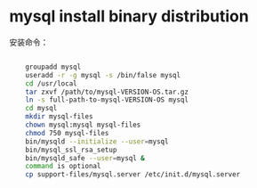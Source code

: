 
mysql install binary distribution
==========================================

安装命令：

``` bash

    groupadd mysql
    useradd -r -g mysql -s /bin/false mysql
    cd /usr/local
    tar zxvf /path/to/mysql-VERSION-OS.tar.gz
    ln -s full-path-to-mysql-VERSION-OS mysql
    cd mysql
    mkdir mysql-files
    chown mysql:mysql mysql-files
    chmod 750 mysql-files
    bin/mysqld --initialize --user=mysql
    bin/mysql_ssl_rsa_setup
    bin/mysqld_safe --user=mysql &
    command is optional
    cp support-files/mysql.server /etc/init.d/mysql.server

```


